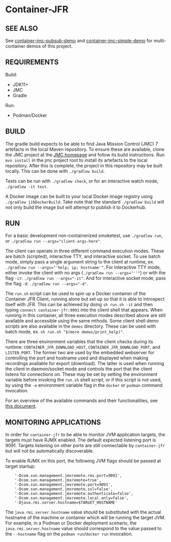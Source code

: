 # Container-JFR

## SEE ALSO
See
[container-jmc-pubsub-demo](https://github.com/andrewazores/container-jmc-pubsub-demo)
and
[container-jmc-simple-demo](https://github.com/andrewazores/container-jmc-simple-demo)
for multi-container demos of this project.

## REQUIREMENTS
Build:
- JDK11+
- JMC
- Gradle

Run:
- Podman/Docker

## BUILD
The gradle build expects to be able to find Java Mission Control (JMC) 7
artefacts in the local Maven repository. To ensure these are available, clone
the JMC project at the [JMC homepage](https://hg.openjdk.java.net/jmc/jmc7)
and follow its build instructions. Run `mvn install` in the jmc project root to
install its artefacts to the local repository. After this is complete, the
project in this repository may be built locally. This can be done with
`./gradlew build`.

Tests can be run with `./gradlew check`, or for an interactive watch mode,
`./gradlew -it test`.

A Docker image can be built to your local Docker image registry using
`./gradlew jibDockerBuild`. Take note that the standard `./gradlew build`
will not only build the image but will attempt to publish it to Dockerhub.

## RUN
For a basic development non-containerized smoketest, use `./gradlew run`, or
`./gradlew run --args="client-args-here"`.

The client can operate in three different command execution modes. These are
batch (scripted), interactive TTY, and interactive socket. To use batch mode,
simply pass a single argument string to the client at runtime, ex.
`./gradlew run --args="'help; ip; hostname'"`. For interactive TTY mode, either
invoke the client with no args (`./gradlew run --args="''"`) or with the flag
`-it`: `./gradlew run --args="-it"`. And for interactive socket mode, pass the
flag `-d`: `./gradlew run --args="-d"`.

The `run.sh` script can be used to spin up a Docker container of the Container
JFR Client, running alone but set up so that it is able to introspect itself
with JFR. This can be achieved by doing `sh run.sh -it` and then typing
`connect container-jfr:9091` into the client shell that appears. When running in
this container, all three execution modes described above are still available
and accessible using the same mthods. Some client shell demo scripts are also
available in the `demos` directory. These can be used with batch mode, ex.
`sh run.sh "$(more demos/print_help)"`.

There are three environment variables that the client checks during its
runtime: `CONTAINER_JFR_DOWNLOAD_HOST`, `CONTAINER_JFR_DOWNLOAD_PORT`, and
`LISTEN_PORT`. The former two are used by the embedded webserver for
controlling the port and hostname used and displayed when making recordings
available for export (download). The latter is used when running the client in
daemon/socket mode and controls the port that the client listens for
connections on. These may be set by setting the environment variable before
invoking the `run.sh` shell script, or if this script is not used, by using the
`-e` environment variable flag in the `docker` or `podman` command invocation.

For an overview of the available commands and their functionalities, see
[this document](COMMANDS.md).

## MONITORING APPLICATIONS
In order for `container-jfr` to be able to monitor JVM application targets, the
targets must have RJMX enabled. The default expected listening port is 9091.
Targets listening on other ports are still connectable by `container-jfr` but
will not be automatically discoverable.

To enable RJMX on this port, the following JVM flags should be passed at target
startup:

```
    '-Dcom.sun.management.jmxremote.rmi.port=9091',
    '-Dcom.sun.management.jmxremote=true',
    '-Dcom.sun.management.jmxremote.port=9091',
    '-Dcom.sun.management.jmxremote.ssl=false',
    '-Dcom.sun.management.jmxremote.authenticate=false',
    '-Dcom.sun.management.jmxremote.local.only=false',
    '-Djava.rmi.server.hostname=$TARGET_HOSTNAME'
```

The `java.rmi.server.hostname` value should be substituted with the actual
hostname of the machine or container which will be running the target JVM.
For example, in a Podman or Docker deployment scenario, the
`java.rmi.server.hostname` value should correspond to the value passed to the
`--hostname` flag on the `podman run`/`docker run` invocation.
